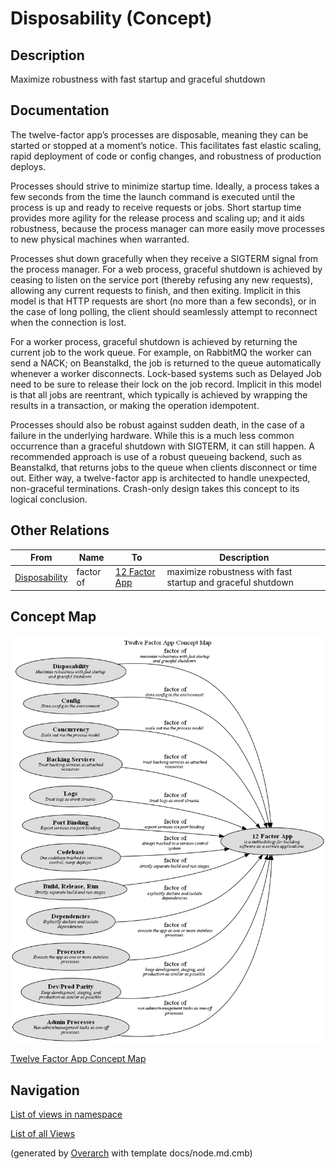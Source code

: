 
# Disposability (Concept)
## Description
Maximize robustness with fast startup and graceful shutdown


## Documentation
The twelve-factor app’s processes are disposable, meaning they can be started or
stopped at a moment’s notice. This facilitates fast elastic scaling, rapid deployment of code
or config changes, and robustness of production deploys.

Processes should strive to minimize startup time. Ideally, a process takes a few seconds from
the time the launch command is executed until the process is up and ready to receive requests
or jobs. Short startup time provides more agility for the release process and scaling up; and
it aids robustness, because the process manager can more easily move processes to new physical
machines when warranted.

Processes shut down gracefully when they receive a SIGTERM signal from the process manager.
For a web process, graceful shutdown is achieved by ceasing to listen on the service port
(thereby refusing any new requests), allowing any current requests to finish, and then exiting.
Implicit in this model is that HTTP requests are short (no more than a few seconds), or in the
case of long polling, the client should seamlessly attempt to reconnect when the connection is
lost.

For a worker process, graceful shutdown is achieved by returning the current job to the work
queue. For example, on RabbitMQ the worker can send a NACK; on Beanstalkd, the job is returned
to the queue automatically whenever a worker disconnects. Lock-based systems such as Delayed
Job need to be sure to release their lock on the job record. Implicit in this model is that
all jobs are reentrant, which typically is achieved by wrapping the results in a transaction,
or making the operation idempotent.

Processes should also be robust against sudden death, in the case of a failure in the
underlying hardware. While this is a much less common occurrence than a graceful shutdown
with SIGTERM, it can still happen. A recommended approach is use of a robust queueing backend,
such as Beanstalkd, that returns jobs to the queue when clients disconnect or time out.
Either way, a twelve-factor app is architected to handle unexpected, non-graceful terminations.
Crash-only design takes this concept to its logical conclusion.
## Other Relations
| From | Name | To | Description |
|---|---|---|---|
| [Disposability](../../software-development/twelve-factor-app/disposability.md) | factor of | [12 Factor App](../../software-development/twelve-factor-app/twelve-factor-app.md) | maximize robustness with fast startup and graceful shutdown |

## Concept Map
![Twelve Factor App Concept Map](../../software-development/twelve-factor-app/concept-view.png)

[Twelve Factor App Concept Map](../../software-development/twelve-factor-app/concept-view.md)


## Navigation
[List of views in namespace](./views-in-namespace.md)

[List of all Views](../../views.md)


(generated by [Overarch](https://github.com/soulspace-org/overarch) with template docs/node.md.cmb)
